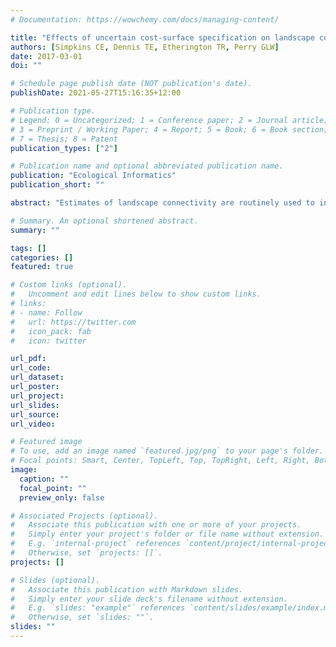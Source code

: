 ```yaml
---
# Documentation: https://wowchemy.com/docs/managing-content/

title: "Effects of uncertain cost-surface specification on landscape connectivity measures"
authors: [Simpkins CE, Dennis TE, Etherington TR, Perry GLW]
date: 2017-03-01
doi: ""

# Schedule page publish date (NOT publication's date).
publishDate: 2021-05-27T15:16:35+12:00

# Publication type.
# Legend: 0 = Uncategorized; 1 = Conference paper; 2 = Journal article;
# 3 = Preprint / Working Paper; 4 = Report; 5 = Book; 6 = Book section;
# 7 = Thesis; 8 = Patent
publication_types: ["2"]

# Publication name and optional abbreviated publication name.
publication: "Ecological Informatics"
publication_short: ""

abstract: "Estimates of landscape connectivity are routinely used to inform decision-making by conservation biologists. Most estimates of connectivity rely on cost-surfaces: raster representations of landscapes in which cost values represent the difficulty involved with traversing an area. However, there is considerable uncertainty in the generation of cost-surfaces that have not been widely explored. We investigated the effects of four potential sources of uncertainty in the creation of cost-surfaces: 1) number of landscape classes represented; 2) spatial resolution (grain size); 3) misclassification of edges between landscape classes; and 4) cost values selected for each landscape class. Following a factorial design we simulated multiple cost-surface pairs, each comprising one true surface with no errors and one surface with uncertainty comprised of some combination of the four error sources. We evaluated the relative importance of each source of uncertainty in determining the difference between the least-cost paths (LCPs) costs and resistance distances generated for the true and erroneous cost-surfaces, using four model evaluation metrics. Errors in the underlying geospatial layers produced larger inaccuracies in connectivity estimates than those produced by cost-value errors. Incorrect grain size had the largest overall effect on the accuracy of connectivity estimates. Though the removal of an element class was found to have a large effect on the configuration of connectivity estimates, and the addition of an element class had a large effect on estimates configuration. Our results highlight the importance of minimising and quantifying the uncertainty inherent in the geospatial data used to develop cost-surfaces."

# Summary. An optional shortened abstract.
summary: ""

tags: []
categories: []
featured: true

# Custom links (optional).
#   Uncomment and edit lines below to show custom links.
# links:
# - name: Follow
#   url: https://twitter.com
#   icon_pack: fab
#   icon: twitter

url_pdf:
url_code:
url_dataset:
url_poster:
url_project:
url_slides:
url_source:
url_video:

# Featured image
# To use, add an image named `featured.jpg/png` to your page's folder. 
# Focal points: Smart, Center, TopLeft, Top, TopRight, Left, Right, BottomLeft, Bottom, BottomRight.
image:
  caption: ""
  focal_point: ""
  preview_only: false

# Associated Projects (optional).
#   Associate this publication with one or more of your projects.
#   Simply enter your project's folder or file name without extension.
#   E.g. `internal-project` references `content/project/internal-project/index.md`.
#   Otherwise, set `projects: []`.
projects: []

# Slides (optional).
#   Associate this publication with Markdown slides.
#   Simply enter your slide deck's filename without extension.
#   E.g. `slides: "example"` references `content/slides/example/index.md`.
#   Otherwise, set `slides: ""`.
slides: ""
---
```

